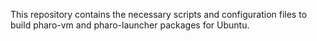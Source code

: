 This repository contains the necessary scripts and configuration files
to build pharo-vm and pharo-launcher packages for Ubuntu.
